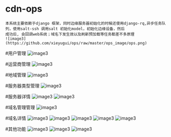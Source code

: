 # cdn-ops
    本系统主要依赖于django 框架，同时边缘服务器初始化的时候还使用django-rq,异步任务队列，使用salt-ssh 调用salt 初始化model，初始化边缘设备，然后
    成功后, 会回调web系统；域名下发生效以及刷新预加载等任务都差不多原理
    ![image3](https://github.com/xieyugui/ops/raw/master/ops_image/ops.png)

#用户管理
    ![image3](https://github.com/xieyugui/ops/raw/master/ops_image/user.png)

#运营商管理
![image3](https://github.com/xieyugui/ops/raw/master/ops_image/isp.png)

#地域管理
![image3](https://github.com/xieyugui/ops/raw/master/ops_image/area.png)

#服务器类型管理
![image3](https://github.com/xieyugui/ops/raw/master/ops_image/server_type.png)

#服务器详情
![image3](https://github.com/xieyugui/ops/raw/master/ops_image/server_info1.png)
![image3](https://github.com/xieyugui/ops/raw/master/ops_image/server_info2.png)
    
#域名管理管理
![image3](https://github.com/xieyugui/ops/raw/master/ops_image/domain.png)
    
#域名详情
![image3](https://github.com/xieyugui/ops/raw/master/ops_image/domain_info1.png)
![image3](https://github.com/xieyugui/ops/raw/master/ops_image/domain_info2.png)
![image3](https://github.com/xieyugui/ops/raw/master/ops_image/domain_info3.png)
![image3](https://github.com/xieyugui/ops/raw/master/ops_image/domain_info4.png)
![image3](https://github.com/xieyugui/ops/raw/master/ops_image/domain_info5.png)
    
#其他功能
![image3](https://github.com/xieyugui/ops/raw/master/ops_image/menu_domain.png)
![image3](https://github.com/xieyugui/ops/raw/master/ops_image/menu_base.png)
![image3](https://github.com/xieyugui/ops/raw/master/ops_image/menu_utils.png)
